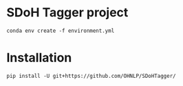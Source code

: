 # SDoH Tagger project

`conda env create -f environment.yml`

# Installation 

`pip install -U git+https://github.com/OHNLP/SDoHTagger/`
